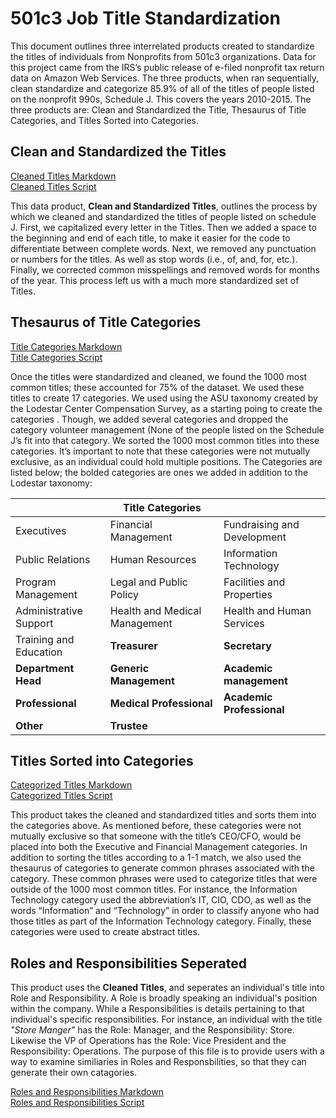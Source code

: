# 501c3 Job Title Standardization

This document outlines three interrelated products created to standardize the titles of individuals from Nonprofits from 501c3 organizations.  Data for this project came from the IRS’s public release of e-filed nonprofit tax return data on Amazon Web Services. The three products, when ran sequentially, clean standardize and categorize 85.9% of all of the titles of people listed on the nonprofit 990s, Schedule J. This covers the years 2010-2015.  The three products are: Clean and Standardized the Title, Thesaurus of Title Categories, and Titles Sorted into Categories.

## Clean and Standardized the Titles

[Cleaned Titles Markdown](R_Code/Clean_Titles.html)  
[Cleaned Titles Script](R_Code/Clean_Titles.Rmd)

This data product, **Clean and Standardized Titles**, outlines the process by which we cleaned and standardized the titles of people listed on schedule J.  First, we capitalized every letter in the Titles. Then we added a space to the beginning and end of each title, to make it easier for the code to differentiate between complete words.  Next, we removed any punctuation or numbers for the titles. As well as stop words (i.e., of, and, for, etc.). Finally, we corrected common misspellings and removed words for months of the year.  This process left us with a much more standardized set of Titles.


## Thesaurus of Title Categories
[Title Categories Markdown](R_Code/Title_Categories.html)  
[Title Categories Script](R_Code/Title_Categories.Rmd)


Once the titles were standardized and cleaned, we found the 1000 most common titles; these accounted for 75% of the dataset. We used these titles to create 17 categories. We used using the ASU taxonomy created by the Lodestar Center Compensation Survey, as a starting poing to create the categories . Though, we added several categories and dropped the category volunteer management (None of the people listed on the Schedule J’s fit into that category.  We sorted the 1000 most common titles into these categories.  It’s important to note that these categories were not mutually exclusive, as an individual could hold multiple positions.  The Categories are listed below; the bolded categories are ones we added in addition to the Lodestar taxonomy:

|                                       |  Title Categories                 |                            | 
|------------------------------         |-------------------------          |----------------------------| 
|Executives                             |Financial Management               |Fundraising and Development |
|Public Relations                       |Human Resources                    |Information Technology      |
|Program Management                     |Legal and Public Policy            |Facilities and Properties   |
|Administrative Support                 |Health and Medical Management      |Health and Human Services   |
|Training and Education                 |**Treasurer**                      |**Secretary**               |
|**Department Head**                    |**Generic Management**             |**Academic management**     |
|**Professional**                       |**Medical Professional**           |**Academic Professional**   |
|**Other**                              |**Trustee**                        |                            |



## Titles Sorted into Categories

[Categorized Titles Markdown](R_Code/Categorized_Titles.html)  
[Categorized Titles Script](R_Code/Categorized_Titles.Rmd)

This product takes the cleaned and standardized titles and sorts them into the categories above. As mentioned before, these categories were not mutually exclusive so that someone with the title’s CEO/CFO, would be placed into both the Executive and Financial Management categories. In addition to sorting the titles according to a 1-1 match, we also used the thesaurus of categories to generate common phrases associated with the category. These common phrases were used to categorize titles that were outside of the 1000 most common titles. For instance, the Information Technology category used the abbreviation’s IT, CIO, CDO, as well as the words “Information” and “Technology” in order to classify anyone who had those titles as part of the Information Technology category.  Finally, these categories were used to create abstract titles.


## Roles and Responsibilities Seperated

This product uses the **Cleaned Titles**, and seperates an individual's title into Role and Responsibility.  A Role is broadly speaking an individual's position within the company. While a Responsibilities is details pertaining to that individual's specific responsibilities.  For instance, an individual with the title *"Store Manger"* has the Role: Manager, and the Responsibility: Store. Likewise the VP of Operations has the Role: Vice President and the Responsibility: Operations.  The purpose of this file is to provide users with a way to examine similiaries in Roles and Responsbilities, so that they can generate their own catagories.

[Roles and Responsibilities Markdown](R_Code/Roles_and_Responsibilities.html)  
[Roles and Responsibilities Script](R_Code/Roles_and_Responsibilities.Rmd)
